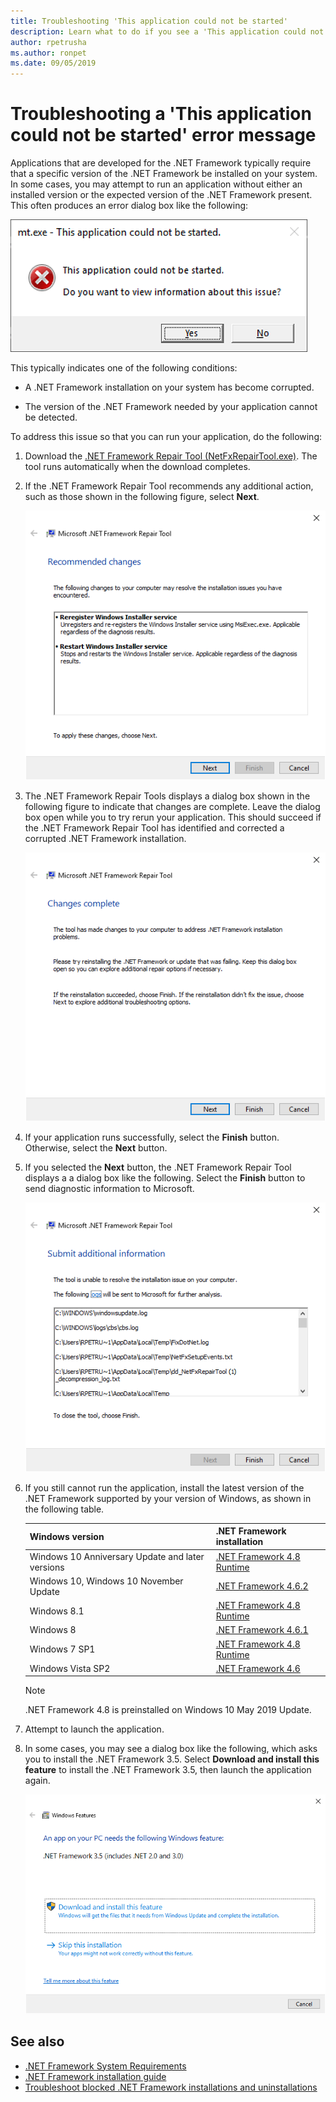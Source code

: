 ```yaml
---
title: Troubleshooting 'This application could not be started'
description: Learn what to do if you see a 'This application could not be started' dialog box.
author: rpetrusha
ms.author: ronpet
ms.date: 09/05/2019
---
```

# Troubleshooting a 'This application could not be started' error message

Applications that are developed for the .NET Framework typically require that a specific version of the .NET Framework be installed on your system. In some cases, you may attempt to run an application without either an installed version or the expected version of the .NET Framework present. This often produces an error dialog box like the following:

![This application could not be started](media/application-not-started/app-could-not-be-started.png)

This typically indicates one of the following conditions:

- A .NET Framework installation on your system has become corrupted.

- The version of the .NET Framework needed by your application cannot be detected.

To address this issue so that you can run your application, do the following:

1. Download the [.NET Framework Repair Tool (NetFxRepairTool.exe)](https://www.microsoft.com/download/details.aspx?id=30135). The tool runs automatically when the download completes.

1. If the .NET Framework Repair Tool recommends any additional action, such as those shown in the following figure, select **Next**.

   ![Recommended changes](media/application-not-started/repair-tool-recommended-changes.png)

1. The .NET Framework Repair Tools displays a dialog box shown in the following figure to indicate that changes are complete. Leave the dialog box open while you to try rerun your application. This should succeed if the .NET Framework Repair Tool has identified and corrected a corrupted .NET Framework installation.

   ![Recommended changes](media/application-not-started/repair-tool-changes-complete.png)

1. If your application runs successfully, select the **Finish** button. Otherwise, select the **Next** button.

1. If you selected the **Next** button, the .NET Framework Repair Tool displays a a dialog box like the following. Select the **Finish** button to send diagnostic information to Microsoft.

   ![Unable to resolve the problem](media/application-not-started/repair-tool-no-resolution.png)

1. If you still cannot run the application, install the latest version of the .NET Framework supported by your version of Windows, as shown in the following table.

   |Windows version|.NET Framework installation|
   |---|---|
   |Windows 10 Anniversary Update and later versions|[.NET Framework 4.8 Runtime](https://dotnet.microsoft.com/download/dotnet-framework/net48)|
   |Windows 10, Windows 10 November Update|[.NET Framework 4.6.2](https://www.microsoft.com/download/details.aspx?id=53345)|
   |Windows 8.1|[.NET Framework 4.8 Runtime](https://dotnet.microsoft.com/download/dotnet-framework/net48)|
   |Windows 8|[.NET Framework 4.6.1](https://www.microsoft.com/download/details.aspx?id=49981)|
   |Windows 7 SP1|[.NET Framework 4.8 Runtime](https://dotnet.microsoft.com/download/dotnet-framework/net48)|
   |Windows Vista SP2|[.NET Framework 4.6](https://www.microsoft.com/download/details.aspx?id=48130)|

   > [!NOTE]
   >  .NET Framework 4.8 is preinstalled on Windows 10 May 2019 Update.

1. Attempt to launch the application.

1. In some cases, you may see a dialog box like the following, which asks you to install the .NET Framework 3.5. Select **Download and install this feature** to install the .NET Framework 3.5, then launch the application again.

   ![Unable to resolve the problem](media/application-not-started/install-3-5.png)

## See also

- [.NET Framework System Requirements](../get-started/system-requirements.md)
- [.NET Framework installation guide](index.md)
- [Troubleshoot blocked .NET Framework installations and uninstallations](troubleshoot-blocked-installations-and-uninstallations.md)
